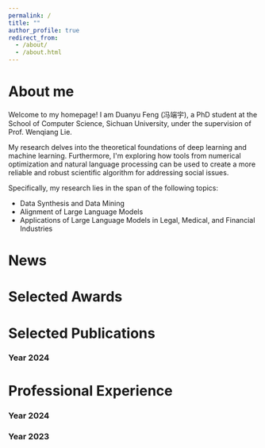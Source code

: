 ```yaml
---
permalink: /
title: ""
author_profile: true
redirect_from: 
  - /about/
  - /about.html
---
```


About me
======
Welcome to my homepage! I am Duanyu Feng (冯端宇), a PhD student at the School of Computer Science, Sichuan University, under the supervision of Prof. Wenqiang Lie.

My research delves into the theoretical foundations of deep learning and machine learning. Furthermore, I'm exploring how tools from numerical optimization and natural language processing can be used to create a more reliable and robust scientific algorithm for addressing social issues.

Specifically, my research lies in the span of the following topics:
- Data Synthesis and Data Mining
- Alignment of Large Language Models
- Applications of Large Language Models in Legal, Medical, and Financial Industries


News
======
<!--
1. 
1. 
-->

Selected Awards
======
<!--
1. 
1. 
-->

Selected Publications
======
### Year 2024 ###
<!--
1. 
1. 
-->

Professional Experience
======
### Year 2024 ###
<!--
1. IJCAI 2024, FinNLP-AgentScen Workshop, shared task organizer of the Financial Challenges in Large Language Models.
-->

### Year 2023 ###
<!--
1. Beijing Academy of Artificial Intelligence, Data Research Group, working on data analysis for alignment of large language models (Internship).
-->


